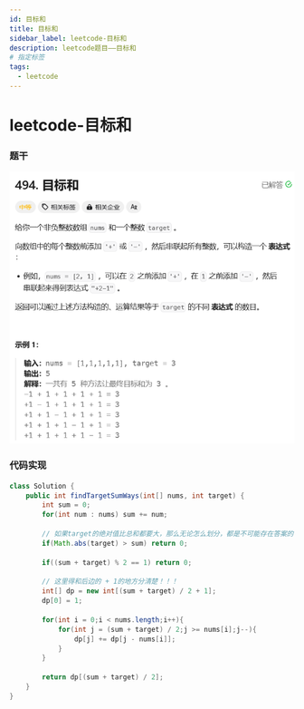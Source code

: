 ```yaml
---
id: 目标和
title: 目标和
sidebar_label: leetcode-目标和
description: leetcode题目——目标和
# 指定标签
tags:
  - leetcode
---
```


# leetcode-目标和

### 题干

![题目描述](../../../static/leetcode-题干/目标和.png)

### 代码实现
```java title="Java Code" showLineNumbers
class Solution {
    public int findTargetSumWays(int[] nums, int target) {
        int sum = 0;
        for(int num : nums) sum += num;

        // 如果target的绝对值比总和都要大，那么无论怎么划分，都是不可能存在答案的
        if(Math.abs(target) > sum) return 0;

        if((sum + target) % 2 == 1) return 0;

        // 这里得和后边的 + 1的地方分清楚！！！
        int[] dp = new int[(sum + target) / 2 + 1];
        dp[0] = 1;

        for(int i = 0;i < nums.length;i++){
            for(int j = (sum + target) / 2;j >= nums[i];j--){
                dp[j] += dp[j - nums[i]];
            }
        }

        return dp[(sum + target) / 2];
    }
}
```
